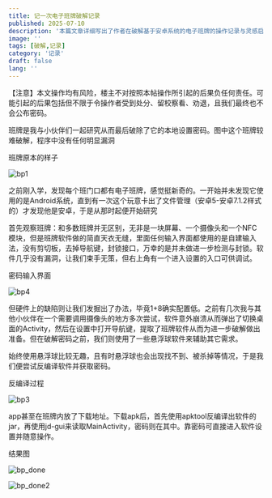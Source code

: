 ```yaml
---
title: 记一次电子班牌破解记录
published: 2025-07-10
description: '本篇文章详细写出了作者在破解基于安卓系统的电子班牌的操作记录与灵感启发等内容'
image: ''
tags: [破解,记录]
category: '记录'
draft: false 
lang: ''
---
```


【注意】本文操作均有风险，楼主不对按照本帖操作所引起的后果负任何责任。可能引起的后果包括但不限于令操作者受到处分、留校察看、劝退，且我们最终也不会公布密码。

班牌是我与小伙伴们一起研究从而最后破除了它的本地设置密码。图中这个班牌较难破解，程序中没有任何明显漏洞

班牌原本的样子

![bp1](https://cdn.xtawa.top/AgACAgEAAyEGAASlhh0RAAMYaHRdzns3d96E2P9XVIGW5YfOZWsAAm2uMRt8LqFHKqAm1lEoPMQBAAMCAAN3AAM2BA.2vf189tx7k.webp "原样")

之前刚入学，发现每个班门口都有电子班牌，感觉挺新奇的。一开始并未发现它使用的是Android系统，直到有一次这个玩意卡出了文件管理（安卓5-安卓7.1.2样式的）才发现他是安卓，于是从那时起便开始研究

首先观察班牌：和多数班牌并无区别，无非是一块屏幕、一个摄像头和一个NFC模块，但是班牌软件做的简直天衣无缝，里面任何输入界面都使用的是自建输入法，没有剪切板，去掉导航键，封锁接口，万幸的是并未做进一步检测与封锁。软件几乎没有漏洞，让我们束手无策，但右上角有一个进入设置的入口可供调试。

密码输入界面

![bp4](https://cdn.xtawa.top/AgACAgEAAyEGAASlhh0RAAMZaHReEiW6853xT5Aiq16BMfLO2FcAAm6uMRt8LqFHFMajSCEVw9UBAAMCAAN3AAM2BA.39lgz5282l.webp "password_ui")

但硬件上的缺陷则让我们发掘出了办法，毕竟1+8确实配置低。之前有几次我与其他小伙伴在一个需要调用摄像头的地方多次尝试，软件意外崩溃从而弹出了切换桌面的Activity，然后在设置中打开导航键，提取了班牌软件从而为进一步破解做出准备。但在破解密码之前，我们则使用了一些悬浮球软件来辅助其它需求。

始终使用悬浮球比较无趣，且有时悬浮球也会出现找不到、被杀掉等情况，于是我们便尝试反编译软件并获取密码。

反编译过程

![bp3](https://cdn.xtawa.top/AgACAgEAAyEGAASlhh0RAAMaaHReUERIRPZKMnch2JlexudjAy4AAm-uMRt8LqFHmH1WqhWMF9MBAAMCAAN5AAM2BA.67xr2nahjv.webp "apk_code_ui")

app甚至在班牌内放了下载地址。下载apk后，首先使用apktool反编译出软件的jar，再使用jd-gui来读取MainActivity，密码则在其中。靠密码可直接进入软件设置并随意操作。


结果图

![bp_done](https://cdn.xtawa.top/AgACAgEAAyEGAASlhh0RAAMPaG-jjdHpGkzPsyA4hrtgLjmFh5AAAretMRsdWoFHP7TJ3BPg-S8BAAMCAAN3AAM2BA.39lgz5282h.webp "apksettings_ui")

![bp_done2](https://cdn.xtawa.top/AgACAgEAAyEGAASlhh0RAAMQaG-jpdmGzUlqZqJy99kL3ajTGOQAAritMRsdWoFHd6heCMq0H-QBAAMCAAN3AAM2BA.4joe5gk7dj.webp "thirdapp_ui")

<!-- ##{"timestamp":1728278302}## -->

